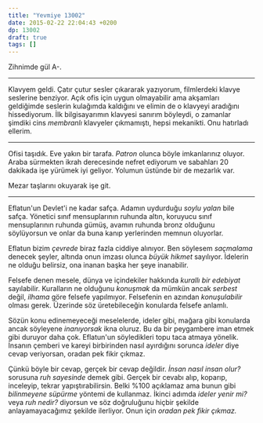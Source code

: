 ```yaml
---
title: "Yevmiye 13002"
date: 2015-02-22 22:04:43 +0200
dp: 13002
draft: true
tags: []
---
```


Zihnimde gül A-.

-----

Klavyem geldi. Çatır çutur sesler çıkararak yazıyorum, filmlerdeki
klavye seslerine benziyor. Açık ofis için uygun olmayabilir ama
akşamları geldiğimde seslerin kulağımda kaldığını ve elimin de o
klavyeyi aradığını hissediyorum. İlk bilgisayarımın klavyesi sanırım
böyleydi, o zamanlar şimdiki cins *membranlı* klavyeler çıkmamıştı,
hepsi mekanikti. Onu hatırladı ellerim.

-----

Ofisi taşıdık. Eve yakın bir tarafa. *Patron* olunca böyle
imkanlarınız oluyor. Araba sürmekten ikrah derecesinde nefret ediyorum
ve sabahları 20 dakikada işe yürümek iyi geliyor. Yolumun üstünde bir
de mezarlık var. 

Mezar taşlarını okuyarak işe git.

-----

Eflatun'un Devlet'i ne kadar safça. Adamın uydurduğu *soylu yalan*
bile safça. Yönetici sınıf mensuplarının ruhunda altın, koruyucu sınıf
mensuplarının ruhunda gümüş, avamın ruhunda bronz olduğunu söylüyorsun
ve onlar da buna kanıp yerlerinden memnun oluyorlar.

Eflatun bizim *çevrede* biraz fazla ciddiye alınıyor. Ben söylesem
*saçmalama* denecek şeyler, altında onun imzası olunca *büyük hikmet*
sayılıyor. İdelerin ne olduğu belirsiz, ona inanan başka her şeye
inanabilir.

Felsefe denen mesele, dünya ve içindekiler hakkında *kurallı bir
edebiyat* sayılabilir. Kuralların ne olduğunu *konuşmak* da mümkün
ancak *serbest* değil, *ilhama* göre felsefe yapılmıyor. Felsefenin en
azından *konuşulabilir* olması gerek. Üzerinde söz üretebileceğin
konularda felsefe anlamlı.

Sözün konu edinemeyeceği meselelerde, ideler gibi, mağara gibi
konularda ancak söyleyene *inanıyorsak* ikna oluruz. Bu da bir
peygambere iman etmek gibi duruyor daha çok. Eflatun'un söyledikleri
topu taca atmaya yönelik. İnsanın çemberi ve kareyi birbirinden nasıl
ayırdığını sorunca *ideler* diye cevap veriyorsan, oradan pek fikir
çıkmaz. 

Çünkü böyle bir cevap, gerçek bir cevap değildir. *İnsan nasıl insan
olur?* sorusuna *ruh sayesinde* demek gibi. Gerçek bir cevabı alıp,
koparıp, inceleyip, tekrar yapıştırabilirsin. Belki %100 açıklamaz ama
bunun gibi *bilinmeyene süpürme* yöntemi de kullanmaz. İkinci adımda
*ideler yenir mi?* veya *ruh nedir?* diyorsun ve söz doğruluğunu
hiçbir şekilde anlayamayacağımız şekilde ilerliyor. Onun için *oradan
pek fikir çıkmaz.*

